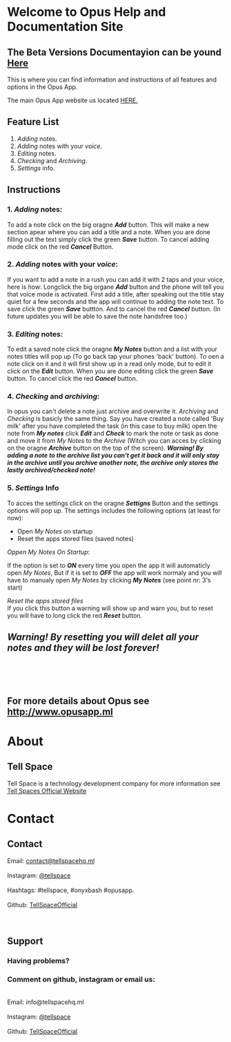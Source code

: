 # Welcome to Opus Help and Documentation Site
## The Beta Versions Documentayion can be yound <a href="https://tellspace.wordpress.com/opus-beta-documentation/">Here</a>

This is where you can find information and instructions of all features and options in the Opus App.

The main Opus App website us located <a href="http://opusapp.ml"> HERE. </a>

## Feature List

1. _Adding_ notes.
2. _Adding_ notes with your _voice_.
3. _Editing_ notes.
4. _Checking_ and _Archiving_.
5. _Settings_ info.

## Instructions

### 1.  _Adding_ notes:

To add a note click on the big oragne ***Add*** button. This will make a new section apear where you can add a title and a note. When you are done filling out the text simply click the green ***Save*** button. To cancel adding mode click on the red ***Cancel*** Button.

### 2. _Adding_ notes with your _voice_:

If you want to add a note in a rush you can add it with 2 taps and your voice, here is how:
Longclick the big organe ***Add*** button and the phone will tell you that voice mode is activated. First add a title, after speaking out the title stay quiet for a few seconds and the app will continue to adding the note text. To save click the green ***Save*** buttton. And to cancel the red ***Cancel*** button. (In future updates you will be able to save the note handsfree too.) 

### 3. _Editing_ notes:

To edit a saved note click the oragne ***My Notes*** button and a list with your notes titles will pop up (To go back tap your phones 'back' button). To oen a note click on it and it will first show up in a read only mode, but to edit it click on the ***Edit*** button. When you are done editing click the green ***Save*** button. To cancel click the red ***Cancel*** button.

### 4. _Checking_ and _archiving_:

In opus you can't delete a note just archive and overwrite it. _Archiving_ and _Checking_ is basicly the same thing. Say you have created a note called 'Buy milk' after you have completed the task (in this case to buy milk) open the note from ***My notes*** click ***Edit*** and ***Check*** to mark the note or task as done and move it from _My Notes_ to the _Archive_ (Witch you can acces by clicking on the oragne ***Archive*** button on the top of the screen). ***Warning! By adding a note to the archive list you can't get it back and it will only stay in the archive until you archive another note, the archive only stores the lastly archived/checked note!***

### 5. _Settings_ Info

To acces the settings click on the oragne ***Settigns*** Button and the settings options will pop up. The settings includes the following options (at least for now):
- Open _My Notes_ on startup
- Reset the apps stored files (saved notes)

_Oppen My Notes On Startup_:

If the option is set to ***ON*** every time you open the app it will automaticly open _My Notes_, But if it is set to ***OFF*** the app will work normaly and you will have to manualy open _My Notes_ by clicking ***My Notes*** (see point nr: 3's start)

_Reset the apps stored files_ <br>
If you click this button a warning will show up and warn you, but to reset you will have to long click the red ***Reset*** button. 
## ***Warning! By resetting you will delet all your notes and they will be lost forever!***
<br>
<br>
<br>

## For more details about Opus see <a href="http://www.opusapp.ml"> http://www.opusapp.ml </a>

# About

## Tell Space

Tell Space is a technology development company for more information see <a href="http://tellspace.ml"> Tell Spaces Official Website </a>

# Contact
## Contact
Email: contact@tellspacehq.ml
<br>
<br>
Instagram: <a href="http://www.instagram.com/tellspace/"> @tellspace </a>
<br>
<br>
Hashtags: #tellspace, #onyxbash #opusapp.
<br>
<br>
Github: <a href="https://github.com/TellSpaceOfficial"> TellSpaceOfficial </a>
<br>
<br>
<br>
## Support
### Having problems?
### Comment on github, instagram or email us:
<br>
Email: info@tellspacehq.ml
<br>
<br>
Instagram: <a href="http://www.instagram.com/tellspace/"> @tellspace </a>
<br>
<br>
Github: <a href="https://github.com/TellSpaceOfficial"> TellSpaceOfficial </a>
<br> <br>

